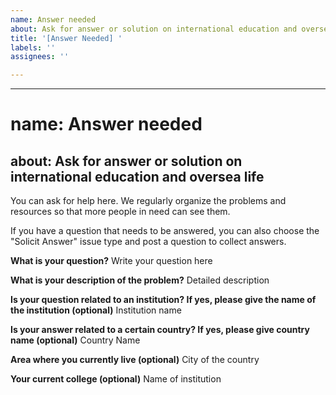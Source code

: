 ```yaml
---
name: Answer needed
about: Ask for answer or solution on international education and oversea life
title: '[Answer Needed] '
labels: ''
assignees: ''

---
```


---
# name: Answer needed
about: Ask for answer or solution on international education and oversea life
---

You can ask for help here. We regularly organize the problems and resources so that more people in need can see them.

If you have a question that needs to be answered, you can also choose the "Solicit Answer" issue type and post a question to collect answers.

**What is your question?**
Write your question here

**What is your description of the problem?**
Detailed description

**Is your question related to an institution? If yes, please give the name of the institution (optional)**
Institution name

**Is your answer related to a certain country? If yes, please give country name (optional)**
Country Name

**Area where you currently live (optional)**
City of the country

**Your current college (optional)**
Name of institution

